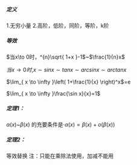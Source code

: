 ##### 定义
1.无穷小量
2.高阶，低阶，同阶，等阶，k阶

##### 等效
$当x\to 0时，^{n}\sqrt{ 1+x }-1$~$\frac{1}{n}x$

$当x\to0时$,$x\sim sinx\sim tanx\sim arcsinx\sim arctanx$

$\lim_{ x \to \infty }\left( 1+\frac{1}{x} \right)^x$=e

$\lim_{ x \to \infty }\frac{\sin x}{x}=1$

##### 定理1：

$\alpha(x)$~$\beta(x)$ 的充要条件是·$\alpha(x)=\beta(x)+o(\beta(x))$

##### 定理2：
等效替换
注：只能在乘除法使用，加减不能用